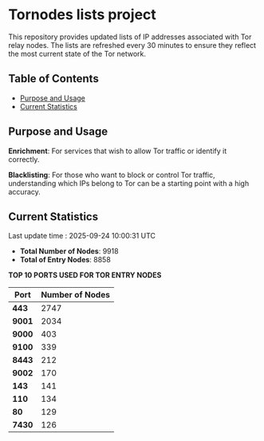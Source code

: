 # Tornodes lists project

This repository provides updated lists of IP addresses associated with Tor relay nodes. The lists are refreshed every 30 minutes to ensure they reflect the most current state of the Tor network.

## Table of Contents

- [Purpose and Usage](#purpose-and-usage)
- [Current Statistics](#current-statistics)


## Purpose and Usage

**Enrichment**: For services that wish to allow Tor traffic or identify it correctly.

**Blacklisting**: For those who want to block or control Tor traffic, understanding which IPs belong to Tor can be a starting point with a high accuracy.

## Current Statistics

Last update time : 2025-09-24 10:00:31 UTC

- **Total Number of Nodes**: 9918
- **Total of Entry Nodes**: 8858

**TOP 10 PORTS USED FOR TOR ENTRY NODES**

| **Port** | **Number of Nodes** |
|------|-----------------|
| **443**   | 2747  |
| **9001**   | 2034  |
| **9000**   | 403  |
| **9100**   | 339  |
| **8443**   | 212  |
| **9002**   | 170  |
| **143**   | 141  |
| **110**   | 134  |
| **80**   | 129  |
| **7430**   | 126  |

